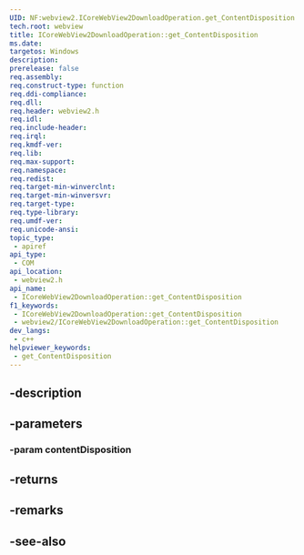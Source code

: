 ```yaml
---
UID: NF:webview2.ICoreWebView2DownloadOperation.get_ContentDisposition
tech.root: webview
title: ICoreWebView2DownloadOperation::get_ContentDisposition
ms.date: 
targetos: Windows
description: 
prerelease: false
req.assembly: 
req.construct-type: function
req.ddi-compliance: 
req.dll: 
req.header: webview2.h
req.idl: 
req.include-header: 
req.irql: 
req.kmdf-ver: 
req.lib: 
req.max-support: 
req.namespace: 
req.redist: 
req.target-min-winverclnt: 
req.target-min-winversvr: 
req.target-type: 
req.type-library: 
req.umdf-ver: 
req.unicode-ansi: 
topic_type:
 - apiref
api_type:
 - COM
api_location:
 - webview2.h
api_name:
 - ICoreWebView2DownloadOperation::get_ContentDisposition
f1_keywords:
 - ICoreWebView2DownloadOperation::get_ContentDisposition
 - webview2/ICoreWebView2DownloadOperation::get_ContentDisposition
dev_langs:
 - c++
helpviewer_keywords:
 - get_ContentDisposition
---
```


## -description

## -parameters

### -param contentDisposition

## -returns

## -remarks

## -see-also

